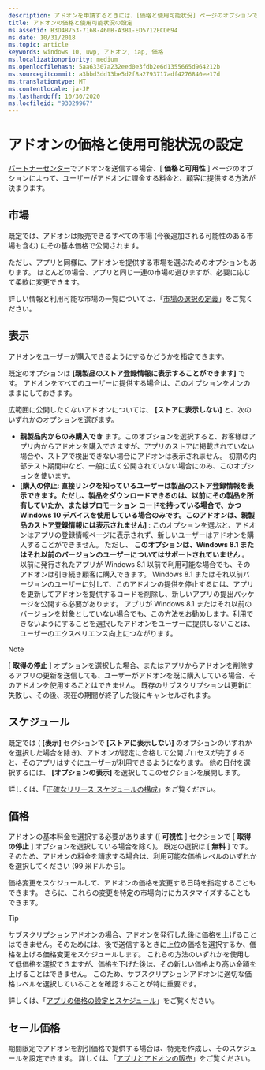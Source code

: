```yaml
---
description: アドオンを申請するときには、[価格と使用可能状況] ページのオプションで、アドオンの価格やユーザーに提供する方法を指定します。
title: アドオンの価格と使用可能状況の設定
ms.assetid: B3D4B753-716B-460B-A3B1-ED5712ECD694
ms.date: 10/31/2018
ms.topic: article
keywords: windows 10, uwp, アドオン, iap, 価格
ms.localizationpriority: medium
ms.openlocfilehash: 5aa63307a232eed0e3fdb2e6d1355665d964212b
ms.sourcegitcommit: a3bbd3dd13be5d2f8a2793717adf4276840ee17d
ms.translationtype: MT
ms.contentlocale: ja-JP
ms.lasthandoff: 10/30/2020
ms.locfileid: "93029967"
---
```

# <a name="set-add-on-pricing-and-availability"></a>アドオンの価格と使用可能状況の設定

[パートナーセンター](https://partner.microsoft.com/dashboard)でアドオンを送信する場合、[ **価格と可用性** ] ページのオプションによって、ユーザーがアドオンに課金する料金と、顧客に提供する方法が決まります。

## <a name="markets"></a>市場

既定では、アドオンは販売できるすべての市場 (今後追加される可能性のある市場も含む) にその基本価格で公開されます。

ただし、アプリと同様に、アドオンを提供する市場を選ぶためのオプションもあります。 ほとんどの場合、アプリと同じ一連の市場の選びますが、必要に応じて柔軟に変更できます。 

詳しい情報と利用可能な市場の一覧については、「[市場の選択の定義](./define-market-selection.md)」をご覧ください。

## <a name="visibility"></a>表示

アドオンをユーザーが購入できるようにするかどうかを指定できます。 

既定のオプションは **[親製品のストア登録情報に表示することができます]** です。 アドオンをすべてのユーザーに提供する場合は、このオプションをオンのままにしておきます。 

広範囲に公開したくないアドオンについては、 **[ストアに表示しない]** と、次のいずれかのオプションを選びます。

-   **親製品内からのみ購入でき** ます。このオプションを選択すると、お客様はアプリ内からアドオンを購入できますが、アプリのストアに掲載されていない場合や、ストアで検出できない場合にアドオンは表示されません。 初期の内部テスト期間中など、一般に広く公開されていない場合にのみ、このオプションを使います。
-   **[購入の停止: 直接リンクを知っているユーザーは製品のストア登録情報を表示できます。ただし、製品をダウンロードできるのは、以前にその製品を所有していたか、またはプロモーション コードを持っている場合で、かつ Windows 10 デバイスを使用している場合のみです。このアドオンは、親製品のストア登録情報には表示されません]** : このオプションを選ぶと、アドオンはアプリの登録情報ページに表示されず、新しいユーザーはアドオンを購入することができません。 ただし、 **このオプションは、Windows 8.1 またはそれ以前のバージョンのユーザーについてはサポートされていません** 。 以前に発行されたアプリが Windows 8.1 以前で利用可能な場合でも、そのアドオンは引き続き顧客に購入できます。 Windows 8.1 またはそれ以前バージョンのユーザーに対して、このアドオンの提供を停止するには、アプリを更新してアドオンを提供するコードを削除し、新しいアプリの提出パッケージを公開する必要があります。 アプリが Windows 8.1 またはそれ以前のバージョンを対象としていない場合でも、この方法をお勧めします。利用できないようにすることを選択したアドオンをユーザーに提供しないことは、ユーザーのエクスペリエンス向上につながります。
    
 > [!NOTE] 
 > [ **取得の停止** ] オプションを選択した場合、またはアプリからアドオンを削除するアプリの更新を送信しても、ユーザーがアドオンを既に購入している場合、そのアドオンを使用することはできません。 既存のサブスクリプションは更新に失敗し、その後、現在の期間が終了した後にキャンセルされます。


## <a name="schedule"></a>スケジュール

既定では ( **[表示]** セクションで **[ストアに表示しない]** のオプションのいずれかを選択した場合を除き)、アドオンが認定に合格して公開プロセスが完了すると、そのアプリはすぐにユーザーが利用できるようになります。 他の日付を選択するには、 **[オプションの表示]** を選択してこのセクションを展開します。 

詳しくは、「[正確なリリース スケジュールの構成](configure-precise-release-scheduling.md)」をご覧ください。


## <a name="pricing"></a>価格

アドオンの基本料金を選択する必要があります ([ **可視性** ] セクションで [ **取得の停止** ] オプションを選択している場合を除く)。 既定の選択は [ **無料** ] です。そのため、アドオンの料金を請求する場合は、利用可能な価格レベルのいずれかを選択してください (99 米ドルから)。

価格変更をスケジュールして、アドオンの価格を変更する日時を指定することもできます。 さらに、これらの変更を特定の市場向けにカスタマイズすることもできます。 

> [!TIP]
> サブスクリプションアドオンの場合、アドオンを発行した後に価格を上げることはできません。そのためには、後で送信するときに上位の価格を選択するか、価格を上げる価格変更をスケジュールします。 これらの方法のいずれかを使用して低価格を選択できますが、価格を下げた後は、その新しい価格より高い金額を上げることはできません。 このため、サブスクリプションアドオンに適切な価格レベルを選択していることを確認することが特に重要です。 

詳しくは、「[アプリの価格の設定とスケジュール](set-and-schedule-app-pricing.md)」をご覧ください。


## <a name="sale-pricing"></a>セール価格

期間限定でアドオンを割引価格で提供する場合は、特売を作成し、そのスケジュールを設定できます。 詳しくは、「[アプリとアドオンの販売](put-apps-and-add-ons-on-sale.md)」をご覧ください。
